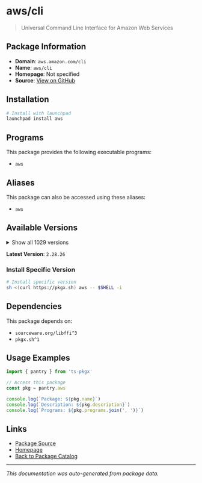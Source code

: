# aws/cli

> Universal Command Line Interface for Amazon Web Services

## Package Information

- **Domain**: `aws.amazon.com/cli`
- **Name**: `aws/cli`
- **Homepage**: Not specified
- **Source**: [View on GitHub](https://github.com/pkgxdev/pantry/tree/main/projects/aws.amazon.com/cli/package.yml)

## Installation

```bash
# Install with launchpad
launchpad install aws
```

## Programs

This package provides the following executable programs:

- `aws`

## Aliases

This package can also be accessed using these aliases:

- `aws`

## Available Versions

<details>
<summary>Show all 1029 versions</summary>

- `2.28.26`, `2.28.25`, `2.28.24`, `2.28.23`, `2.28.22`
- `2.28.21`, `2.28.20`, `2.28.19`, `2.28.18`, `2.28.17`
- `2.28.16`, `2.28.15`, `2.28.14`, `2.28.13`, `2.28.12`
- `2.28.11`, `2.28.10`, `2.28.9`, `2.28.8`, `2.28.7`
- `2.28.6`, `2.28.5`, `2.28.4`, `2.28.3`, `2.28.2`
- `2.28.1`, `2.28.0`, `2.27.63`, `2.27.62`, `2.27.61`
- `2.27.60`, `2.27.59`, `2.27.58`, `2.27.57`, `2.27.56`
- `2.27.55`, `2.27.54`, `2.27.53`, `2.27.52`, `2.27.51`
- `2.27.50`, `2.27.49`, `2.27.48`, `2.27.47`, `2.27.46`
- `2.27.45`, `2.27.44`, `2.27.43`, `2.27.42`, `2.27.41`
- `2.27.40`, `2.27.39`, `2.27.38`, `2.27.37`, `2.27.36`
- `2.27.35`, `2.27.34`, `2.27.33`, `2.27.32`, `2.27.31`
- `2.27.30`, `2.27.29`, `2.27.28`, `2.27.27`, `2.27.26`
- `2.27.25`, `2.27.24`, `2.27.23`, `2.27.22`, `2.27.21`
- `2.27.20`, `2.27.19`, `2.27.18`, `2.27.17`, `2.27.16`
- `2.27.15`, `2.27.14`, `2.27.13`, `2.27.12`, `2.27.11`
- `2.27.10`, `2.27.9`, `2.27.8`, `2.27.7`, `2.27.6`
- `2.27.5`, `2.27.4`, `2.27.3`, `2.27.2`, `2.27.1`
- `2.27.0`, `2.26.7`, `2.26.6`, `2.26.5`, `2.26.4`
- `2.26.3`, `2.26.2`, `2.26.1`, `2.26.0`, `2.25.14`
- `2.25.13`, `2.25.12`, `2.25.11`, `2.25.10`, `2.25.9`
- `2.25.8`, `2.25.7`, `2.25.6`, `2.25.5`, `2.25.4`
- `2.25.3`, `2.25.2`, `2.25.1`, `2.25.0`, `2.24.27`
- `2.24.26`, `2.24.25`, `2.24.24`, `2.24.23`, `2.24.22`
- `2.24.20`, `2.24.19`, `2.24.18`, `2.24.17`, `2.24.16`
- `2.24.15`, `2.24.14`, `2.24.13`, `2.24.12`, `2.24.11`
- `2.24.10`, `2.24.9`, `2.24.8`, `2.24.7`, `2.24.6`
- `2.24.5`, `2.24.4`, `2.24.3`, `2.24.2`, `2.24.1`
- `2.24.0`, `2.23.15`, `2.23.14`, `2.23.13`, `2.23.12`
- `2.23.11`, `2.23.10`, `2.23.9`, `2.23.8`, `2.23.7`
- `2.23.6`, `2.23.5`, `2.23.4`, `2.23.3`, `2.23.2`
- `2.23.1`, `2.23.0`, `2.22.35`, `2.22.34`, `2.22.33`
- `2.22.32`, `2.22.31`, `2.22.30`, `2.22.29`, `2.22.28`
- `2.22.27`, `2.22.26`, `2.22.25`, `2.22.24`, `2.22.23`
- `2.22.22`, `2.22.21`, `2.22.20`, `2.22.19`, `2.22.18`
- `2.22.17`, `2.22.16`, `2.22.15`, `2.22.14`, `2.22.13`
- `2.22.12`, `2.22.11`, `2.22.10`, `2.22.9`, `2.22.8`
- `2.22.7`, `2.22.6`, `2.22.5`, `2.22.4`, `2.22.3`
- `2.22.2`, `2.22.1`, `2.22.0`, `2.21.3`, `2.21.2`
- `2.21.1`, `2.21.0`, `2.20.0`, `2.19.5`, `2.19.4`
- `2.19.3`, `2.19.2`, `2.19.1`, `2.19.0`, `2.18.18`
- `2.18.17`, `2.18.16`, `2.18.15`, `2.18.14`, `2.18.13`
- `2.18.12`, `2.18.11`, `2.18.10`, `2.18.9`, `2.18.8`
- `2.18.7`, `2.18.6`, `2.18.5`, `2.18.4`, `2.18.3`
- `2.18.2`, `2.18.1`, `2.18.0`, `2.17.65`, `2.17.64`
- `2.17.63`, `2.17.62`, `2.17.61`, `2.17.60`, `2.17.59`
- `2.17.58`, `2.17.57`, `2.17.56`, `2.17.55`, `2.17.54`
- `2.17.53`, `2.17.52`, `2.17.51`, `2.17.50`, `2.17.49`
- `2.17.48`, `2.17.47`, `2.17.46`, `2.17.45`, `2.17.44`
- `2.17.43`, `2.17.42`, `2.17.41`, `2.17.40`, `2.17.39`
- `2.17.38`, `2.17.37`, `2.17.36`, `2.17.35`, `2.17.34`
- `2.17.33`, `2.17.32`, `2.17.31`, `2.17.30`, `2.17.29`
- `2.17.28`, `2.17.27`, `2.17.26`, `2.17.25`, `2.17.24`
- `2.17.23`, `2.17.22`, `2.17.21`, `2.17.20`, `2.17.19`
- `2.17.18`, `2.17.17`, `2.17.16`, `2.17.15`, `2.17.14`
- `2.17.13`, `2.17.12`, `2.17.11`, `2.17.10`, `2.17.9`
- `2.17.8`, `2.17.7`, `2.17.6`, `2.17.5`, `2.17.4`
- `2.17.3`, `2.17.2`, `2.17.1`, `2.17.0`, `2.16.12`
- `2.16.11`, `2.16.10`, `2.16.9`, `2.16.8`, `2.16.7`
- `2.16.6`, `2.16.5`, `2.16.4`, `2.16.3`, `2.16.2`
- `2.16.1`, `2.16.0`, `2.15.62`, `2.15.61`, `2.15.60`
- `2.15.59`, `2.15.58`, `2.15.57`, `2.15.56`, `2.15.55`
- `2.15.54`, `2.15.53`, `2.15.52`, `2.15.51`, `2.15.50`
- `2.15.49`, `2.15.48`, `2.15.47`, `2.15.46`, `2.15.45`
- `2.15.44`, `2.15.43`, `2.15.42`, `2.15.41`, `2.15.40`
- `2.15.39`, `2.15.38`, `2.15.37`, `2.15.36`, `2.15.35`
- `2.15.34`, `2.15.33`, `2.15.32`, `2.15.31`, `2.15.30`
- `2.15.29`, `2.15.28`, `2.15.27`, `2.15.26`, `2.15.25`
- `2.15.24`, `2.15.23`, `2.15.22`, `2.15.21`, `2.15.20`
- `2.15.19`, `2.15.18`, `2.15.17`, `2.15.16`, `2.15.15`
- `2.15.14`, `2.15.13`, `2.15.12`, `2.15.11`, `2.15.10`
- `2.15.9`, `2.15.8`, `2.15.7`, `2.15.6`, `2.15.5`
- `2.15.4`, `2.15.3`, `2.15.2`, `2.15.1`, `2.15.0`
- `2.14.6`, `2.14.5`, `2.14.4`, `2.14.3`, `2.14.2`
- `2.14.1`, `2.14.0`, `2.13.39`, `2.13.38`, `2.13.37`
- `2.13.36`, `2.13.35`, `2.13.34`, `2.13.33`, `2.13.32`
- `2.13.31`, `2.13.30`, `2.13.29`, `2.13.28`, `2.13.27`
- `2.13.26`, `2.13.25`, `2.13.24`, `2.13.23`, `2.13.22`
- `2.13.21`, `2.13.20`, `2.13.19`, `2.13.18`, `2.13.17`
- `2.13.16`, `2.13.15`, `2.13.14`, `2.13.13`, `2.13.12`
- `2.13.11`, `2.13.10`, `2.13.9`, `2.13.7`, `2.13.6`
- `2.13.5`, `2.13.4`, `2.13.3`, `2.13.2`, `2.13.1`
- `2.13.0`, `2.12.7`, `2.12.6`, `2.12.5`, `2.12.4`
- `2.12.3`, `2.12.2`, `2.12.1`, `2.12.0`, `2.11.27`
- `2.11.26`, `2.11.25`, `2.11.24`, `2.11.23`, `2.11.22`
- `2.11.21`, `2.11.20`, `2.11.19`, `2.11.18`, `2.11.17`
- `2.11.16`, `2.11.15`, `2.11.14`, `2.11.13`, `2.11.12`
- `2.11.11`, `2.11.10`, `2.11.9`, `2.11.8`, `2.11.7`
- `2.10.4`, `2.10.3`, `1.42.26`, `1.42.25`, `1.42.24`
- `1.42.23`, `1.42.22`, `1.42.21`, `1.42.20`, `1.42.19`
- `1.42.18`, `1.42.17`, `1.42.16`, `1.42.15`, `1.42.14`
- `1.42.13`, `1.42.12`, `1.42.11`, `1.42.10`, `1.42.9`
- `1.42.8`, `1.42.7`, `1.42.6`, `1.42.5`, `1.42.4`
- `1.42.3`, `1.42.2`, `1.42.1`, `1.42.0`, `1.41.17`
- `1.41.16`, `1.41.15`, `1.41.14`, `1.41.13`, `1.41.12`
- `1.41.11`, `1.41.10`, `1.41.9`, `1.41.8`, `1.41.7`
- `1.41.6`, `1.41.5`, `1.41.4`, `1.41.3`, `1.41.2`
- `1.41.1`, `1.41.0`, `1.40.45`, `1.40.44`, `1.40.43`
- `1.40.42`, `1.40.41`, `1.40.40`, `1.40.38`, `1.40.37`
- `1.40.36`, `1.40.35`, `1.40.34`, `1.40.32`, `1.40.31`
- `1.40.30`, `1.40.29`, `1.40.28`, `1.40.27`, `1.40.26`
- `1.40.25`, `1.40.24`, `1.40.23`, `1.40.22`, `1.40.21`
- `1.40.20`, `1.40.19`, `1.40.18`, `1.40.17`, `1.40.16`
- `1.40.15`, `1.40.14`, `1.40.13`, `1.40.12`, `1.40.11`
- `1.40.10`, `1.40.9`, `1.40.8`, `1.40.7`, `1.40.6`
- `1.40.5`, `1.40.4`, `1.40.3`, `1.40.2`, `1.40.1`
- `1.40.0`, `1.39.0`, `1.38.38`, `1.38.37`, `1.38.36`
- `1.38.35`, `1.38.34`, `1.38.33`, `1.38.32`, `1.38.31`
- `1.38.30`, `1.38.29`, `1.38.28`, `1.38.27`, `1.38.26`
- `1.38.25`, `1.38.24`, `1.38.23`, `1.38.22`, `1.38.21`
- `1.38.20`, `1.38.19`, `1.38.18`, `1.38.17`, `1.38.16`
- `1.38.15`, `1.38.14`, `1.38.13`, `1.38.12`, `1.38.11`
- `1.38.10`, `1.38.9`, `1.38.8`, `1.38.7`, `1.38.6`
- `1.38.5`, `1.38.4`, `1.38.3`, `1.38.2`, `1.38.1`
- `1.38.0`, `1.37.26`, `1.37.25`, `1.37.24`, `1.37.23`
- `1.37.22`, `1.37.21`, `1.37.20`, `1.37.19`, `1.37.18`
- `1.37.17`, `1.37.16`, `1.37.15`, `1.37.14`, `1.37.13`
- `1.37.12`, `1.37.11`, `1.37.10`, `1.37.9`, `1.37.8`
- `1.37.7`, `1.37.6`, `1.37.5`, `1.37.4`, `1.37.3`
- `1.37.2`, `1.37.1`, `1.37.0`, `1.36.40`, `1.36.39`
- `1.36.38`, `1.36.37`, `1.36.36`, `1.36.35`, `1.36.34`
- `1.36.33`, `1.36.32`, `1.36.31`, `1.36.30`, `1.36.29`
- `1.36.28`, `1.36.27`, `1.36.26`, `1.36.25`, `1.36.24`
- `1.36.23`, `1.36.22`, `1.36.21`, `1.36.20`, `1.36.19`
- `1.36.18`, `1.36.17`, `1.36.16`, `1.36.15`, `1.36.14`
- `1.36.13`, `1.36.12`, `1.36.11`, `1.36.10`, `1.36.9`
- `1.36.8`, `1.36.7`, `1.36.6`, `1.36.5`, `1.36.4`
- `1.36.3`, `1.36.2`, `1.36.1`, `1.36.0`, `1.35.24`
- `1.35.23`, `1.35.22`, `1.35.21`, `1.35.20`, `1.35.19`
- `1.35.18`, `1.35.17`, `1.35.16`, `1.35.15`, `1.35.14`
- `1.35.13`, `1.35.12`, `1.35.11`, `1.35.10`, `1.35.9`
- `1.35.8`, `1.35.7`, `1.35.6`, `1.35.5`, `1.35.4`
- `1.35.3`, `1.35.2`, `1.35.1`, `1.35.0`, `1.34.33`
- `1.34.32`, `1.34.31`, `1.34.30`, `1.34.29`, `1.34.28`
- `1.34.27`, `1.34.26`, `1.34.25`, `1.34.24`, `1.34.23`
- `1.34.22`, `1.34.21`, `1.34.20`, `1.34.19`, `1.34.18`
- `1.34.17`, `1.34.16`, `1.34.15`, `1.34.14`, `1.34.13`
- `1.34.12`, `1.34.11`, `1.34.10`, `1.34.9`, `1.34.8`
- `1.34.7`, `1.34.6`, `1.34.5`, `1.34.4`, `1.34.3`
- `1.34.2`, `1.34.1`, `1.34.0`, `1.33.44`, `1.33.43`
- `1.33.42`, `1.33.41`, `1.33.40`, `1.33.39`, `1.33.38`
- `1.33.37`, `1.33.36`, `1.33.35`, `1.33.34`, `1.33.33`
- `1.33.32`, `1.33.31`, `1.33.30`, `1.33.29`, `1.33.28`
- `1.33.27`, `1.33.26`, `1.33.25`, `1.33.24`, `1.33.23`
- `1.33.22`, `1.33.21`, `1.33.20`, `1.33.19`, `1.33.18`
- `1.33.17`, `1.33.16`, `1.33.15`, `1.33.14`, `1.33.13`
- `1.33.12`, `1.33.11`, `1.33.10`, `1.33.9`, `1.33.8`
- `1.33.7`, `1.33.6`, `1.33.5`, `1.33.4`, `1.33.3`
- `1.33.2`, `1.33.1`, `1.33.0`, `1.32.117`, `1.32.116`
- `1.32.115`, `1.32.114`, `1.32.113`, `1.32.112`, `1.32.111`
- `1.32.110`, `1.32.109`, `1.32.108`, `1.32.107`, `1.32.106`
- `1.32.105`, `1.32.104`, `1.32.103`, `1.32.102`, `1.32.101`
- `1.32.100`, `1.32.99`, `1.32.98`, `1.32.97`, `1.32.96`
- `1.32.95`, `1.32.94`, `1.32.93`, `1.32.92`, `1.32.91`
- `1.32.90`, `1.32.89`, `1.32.88`, `1.32.87`, `1.32.86`
- `1.32.85`, `1.32.84`, `1.32.83`, `1.32.82`, `1.32.81`
- `1.32.80`, `1.32.79`, `1.32.78`, `1.32.77`, `1.32.76`
- `1.32.75`, `1.32.74`, `1.32.72`, `1.32.71`, `1.32.70`
- `1.32.69`, `1.32.68`, `1.32.67`, `1.32.66`, `1.32.65`
- `1.32.64`, `1.32.63`, `1.32.62`, `1.32.61`, `1.32.60`
- `1.32.59`, `1.32.58`, `1.32.57`, `1.32.56`, `1.32.55`
- `1.32.54`, `1.32.53`, `1.32.52`, `1.32.51`, `1.32.50`
- `1.32.49`, `1.32.48`, `1.32.47`, `1.32.46`, `1.32.45`
- `1.32.44`, `1.32.42`, `1.32.41`, `1.32.40`, `1.32.39`
- `1.32.38`, `1.32.37`, `1.32.36`, `1.32.35`, `1.32.34`
- `1.32.33`, `1.32.32`, `1.32.31`, `1.32.30`, `1.32.29`
- `1.32.28`, `1.32.27`, `1.32.26`, `1.32.25`, `1.32.24`
- `1.32.23`, `1.32.22`, `1.32.21`, `1.32.20`, `1.32.19`
- `1.32.18`, `1.32.17`, `1.32.16`, `1.32.15`, `1.32.14`
- `1.32.12`, `1.32.11`, `1.32.10`, `1.32.9`, `1.32.8`
- `1.32.7`, `1.32.6`, `1.32.5`, `1.32.4`, `1.32.3`
- `1.32.2`, `1.32.1`, `1.32.0`, `1.31.13`, `1.31.12`
- `1.31.11`, `1.31.10`, `1.31.9`, `1.31.8`, `1.31.7`
- `1.31.6`, `1.31.5`, `1.31.4`, `1.31.3`, `1.31.2`
- `1.31.1`, `1.31.0`, `1.30.7`, `1.30.6`, `1.30.5`
- `1.30.4`, `1.30.3`, `1.30.2`, `1.30.1`, `1.30.0`
- `1.29.85`, `1.29.84`, `1.29.83`, `1.29.82`, `1.29.81`
- `1.29.80`, `1.29.79`, `1.29.78`, `1.29.77`, `1.29.76`
- `1.29.75`, `1.29.74`, `1.29.73`, `1.29.72`, `1.29.71`
- `1.29.70`, `1.29.69`, `1.29.68`, `1.29.67`, `1.29.66`
- `1.29.65`, `1.29.64`, `1.29.63`, `1.29.62`, `1.29.61`
- `1.29.60`, `1.29.59`, `1.29.58`, `1.29.57`, `1.29.56`
- `1.29.55`, `1.29.54`, `1.29.53`, `1.29.52`, `1.29.51`
- `1.29.50`, `1.29.49`, `1.29.48`, `1.29.47`, `1.29.46`
- `1.29.45`, `1.29.44`, `1.29.43`, `1.29.42`, `1.29.41`
- `1.29.40`, `1.29.38`, `1.29.37`, `1.29.36`, `1.29.35`
- `1.29.34`, `1.29.33`, `1.29.32`, `1.29.31`, `1.29.30`
- `1.29.29`, `1.29.28`, `1.29.27`, `1.29.26`, `1.29.25`
- `1.29.24`, `1.29.23`, `1.29.22`, `1.29.21`, `1.29.20`
- `1.29.19`, `1.29.18`, `1.29.17`, `1.29.16`, `1.29.15`
- `1.29.14`, `1.29.13`, `1.29.12`, `1.29.11`, `1.29.10`
- `1.29.9`, `1.29.8`, `1.29.7`, `1.29.6`, `1.29.5`
- `1.29.4`, `1.29.3`, `1.29.2`, `1.29.1`, `1.29.0`
- `1.28.1`, `1.28.0`, `1.27.165`, `1.27.164`, `1.27.163`
- `1.27.162`, `1.27.161`, `1.27.160`, `1.27.159`, `1.27.158`
- `1.27.157`, `1.27.156`, `1.27.155`, `1.27.154`, `1.27.153`
- `1.27.152`, `1.27.151`, `1.27.150`, `1.27.149`, `1.27.148`
- `1.27.147`, `1.27.146`, `1.27.145`, `1.27.144`, `1.27.143`
- `1.27.142`, `1.27.141`, `1.27.140`, `1.27.139`, `1.27.138`
- `1.27.137`, `1.27.136`, `1.27.135`, `1.27.134`, `1.27.133`
- `1.27.132`, `1.27.131`, `1.27.130`, `1.27.129`, `1.27.128`
- `1.27.127`, `1.27.126`, `1.27.125`, `1.27.124`, `1.27.123`
- `1.27.122`, `1.27.121`, `1.27.120`, `1.27.119`, `1.27.118`
- `1.27.117`, `1.27.116`, `1.27.114`, `1.27.113`, `1.27.112`
- `1.27.110`, `1.27.109`, `1.27.108`, `1.27.107`, `1.27.106`
- `1.27.105`, `1.27.104`, `1.27.103`, `1.27.102`

</details>

**Latest Version**: `2.28.26`

### Install Specific Version

```bash
# Install specific version
sh <(curl https://pkgx.sh) aws -- $SHELL -i
```

## Dependencies

This package depends on:

- `sourceware.org/libffi^3`
- `pkgx.sh^1`

## Usage Examples

```typescript
import { pantry } from 'ts-pkgx'

// Access this package
const pkg = pantry.aws

console.log(`Package: ${pkg.name}`)
console.log(`Description: ${pkg.description}`)
console.log(`Programs: ${pkg.programs.join(', ')}`)
```

## Links

- [Package Source](https://github.com/pkgxdev/pantry/tree/main/projects/aws.amazon.com/cli/package.yml)
- [Homepage](#)
- [Back to Package Catalog](../../../package-catalog.md)

---

*This documentation was auto-generated from package data.*
